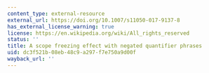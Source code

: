 ```yaml
---
content_type: external-resource
external_url: https://doi.org/10.1007/s11050-017-9137-8
has_external_license_warning: true
license: https://en.wikipedia.org/wiki/All_rights_reserved
status: ''
title: A scope freezing effect with negated quantifier phrases
uid: dc3f521b-08eb-48c9-a297-f7e750a9d00f
wayback_url: ''
---
```

